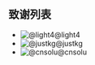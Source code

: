 致谢列表
---

* ![@light4](https://avatars1.githubusercontent.com/u/1318472?v=3&s=50)@light4
* ![@justkg](https://avatars1.githubusercontent.com/u/10934208?v=3&s=50)@justkg 
* ![@cnsolu](https://avatars1.githubusercontent.com/u/20360447?v=3&s=50)@cnsolu
